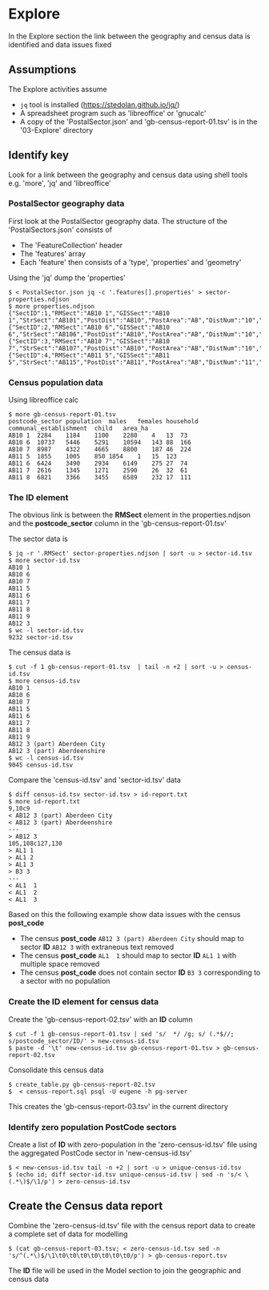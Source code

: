 # Explore  

In the Explore section the link between the geography and census data is identified and data issues fixed  

## Assumptions  

The Explore activities assume

  * `jq` tool is installed (https://stedolan.github.io/jq/)
  * A spreadsheet program such as 'libreoffice' or 'gnucalc'
  * A copy of the 'PostalSector.json' and 'gb-census-report-01.tsv' is in the '03-Explore' directory

## Identify key  

Look for a link between the geography and census data using shell tools e.g. 'more', 'jq' and 'libreoffice'  

### PostalSector geography data  

First look at the PostalSector geography data. The structure of the 'PostalSectors.json' consists of  

  * The 'FeatureCollection' header  
  * The 'features' array  
  * Each 'feature' then consists of a 'type', 'properties' and 'geometry'  

Using the 'jq' dump the 'properties'
```
$ < PostalSector.json jq -c '.features[].properties' > sector-properties.ndjson
$ more properties.ndjson
{"SectID":1,"RMSect":"AB10 1","GISSect":"AB10 1","StrSect":"AB101","PostDist":"AB10","PostArea":"AB","DistNum":"10","SecNum":1,"PCCnt":266,"AnomCnt":0,"RefPC":"AB101TH","x":393574,"y":806073,"Sprawl":"Aberdeen","Locale":null}
{"SectID":2,"RMSect":"AB10 6","GISSect":"AB10 6","StrSect":"AB106","PostDist":"AB10","PostArea":"AB","DistNum":"10","SecNum":6,"PCCnt":243,"AnomCnt":3,"RefPC":"AB106PS","x":392796,"y":805097,"Sprawl":"Aberdeen","Locale":null}
{"SectID":3,"RMSect":"AB10 7","GISSect":"AB10 7","StrSect":"AB107","PostDist":"AB10","PostArea":"AB","DistNum":"10","SecNum":7,"PCCnt":216,"AnomCnt":0,"RefPC":"AB107DS","x":392056,"y":803758,"Sprawl":"Aberdeen","Locale":null}
{"SectID":4,"RMSect":"AB11 5","GISSect":"AB11 5","StrSect":"AB115","PostDist":"AB11","PostArea":"AB","DistNum":"11","SecNum":5,"PCCnt":139,"AnomCnt":1,"RefPC":"AB115PW","x":394641,"y":805995,"Sprawl":"Aberdeen","Locale":null}
```

### Census population data  

Using libreoffice calc

```
$ more gb-census-report-01.tsv 
postcode_sector	population	males	females	household	communal_establishment	child	area_ha
AB10 1	2284	1184	1100	2280	4	13	73
AB10 6	10737	5446	5291	10594	143	88	166
AB10 7	8987	4322	4665	8800	187	46	224
AB11 5	1855	1005	850	1854	1	15	123
AB11 6	6424	3490	2934	6149	275	27	74
AB11 7	2616	1345	1271	2590	26	32	61
AB11 8	6821	3366	3455	6589	232	17	111

```

### The ID element  

  The obvious link is between the **RMSect** element in the properties.ndjson and the **postcode_sector** column in the 'gb-census-report-01.tsv'  

  The sector data is  
```
$ jq -r '.RMSect' sector-properties.ndjson | sort -u > sector-id.tsv
$ more sector-id.tsv
AB10 1
AB10 6
AB10 7
AB11 5
AB11 6
AB11 7
AB11 8
AB11 9
AB12 3
$ wc -l sector-id.tsv
9232 sector-id.tsv
```  
  The census data is  
```
$ cut -f 1 gb-census-report-01.tsv  | tail -n +2 | sort -u > census-id.tsv
$ more census-id.tsv
AB10 1
AB10 6
AB10 7
AB11 5
AB11 6
AB11 7
AB11 8
AB11 9
AB12 3 (part) Aberdeen City
AB12 3 (part) Aberdeenshire
$ wc -l census-id.tsv
9045 census-id.tsv
``` 
   Compare the 'census-id.tsv' and 'sector-id.tsv' data
```
$ diff census-id.tsv sector-id.tsv > id-report.txt
$ more id-report.txt
9,10c9
< AB12 3 (part) Aberdeen City
< AB12 3 (part) Aberdeenshire
---
> AB12 3
105,108c127,130
> AL1 1
> AL1 2
> AL1 3
> B3 3
---
< AL1  1
< AL1  2
< AL1  3
```
  Based on this the following example show data issues with the census **post_code**
  
  * The census **post_code** `AB12 3 (part) Aberdeen City` should map to sector **ID** `AB12 3` with extraneous text removed
  * The census **post_code** `AL1  1` should map to sector **ID** `AL1 1` with multiple space removed  
  * The census **post_code** does not contain sector **ID** `B3 3` corresponding to a sector with no population  

### Create the ID element for census data

Create the 'gb-census-report-02.tsv' with an **ID** column 
```
$ cut -f 1 gb-census-report-01.tsv | sed 's/  */ /g; s/ (.*$//; s/postcode_sector/ID/' > new-census-id.tsv
$ paste -d '\t' new-census-id.tsv gb-census-report-01.tsv > gb-census-report-02.tsv
```
Consolidate this census data 
```
$ create_table.py gb-census-report-02.tsv 
$  < census-report.sql psql -U eugene -h pg-server
```
This creates the 'gb-census-report-03.tsv' in the current directory

### Identify zero population PostCode sectors  

Create a list of **ID** with zero-population in the 'zero-census-id.tsv' file using the aggregated PostCode sector in 'new-census-id.tsv'  
```
$ < new-census-id.tsv tail -n +2 | sort -u > unique-census-id.tsv
$ (echo id; diff sector-id.tsv unique-census-id.tsv | sed -n 's/< \(.*\)$/\1/p') > zero-census-id.tsv
```

## Create the Census data report
Combine the 'zero-census-id.tsv' file with the census report data to create a complete set of data for modelling

``` 
$ (cat gb-census-report-03.tsv; < zero-census-id.tsv sed -n 's/^(.*\)$/\1\t0\t0\t0\t0\t0\t0\t0/p') > gb-census-report.tsv
```

The **ID** file will be used in the Model section to join the geographic and census data
